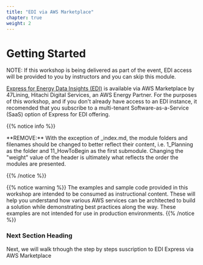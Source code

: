 ```yaml
---
title: "EDI via AWS Marketplace"
chapter: true
weight: 2
---
```


# Getting Started

NOTE: If this workshop is being delivered as part of the event, EDI access will be provided to you by instructors and you can skip this module.

[Express for Energy Data Insights (EDI)](https://aws.amazon.com/marketplace/pp/prodview-n3hoeanhhzcmm) is available via AWS Marketplace by 47Lining, Hitachi Digital Services, an AWS Energy Partner. For the purposes of this workshop, and if you don't already have access to an EDI instance, it recomended that you subscribe to a multi-tenant Software-as-a-Service (SaaS) option of Express for EDI offering. 

{{% notice info %}}
<p style='text-align: left;'>
**REMOVE:** With the exception of _index.md, the module folders and filenames should be changed to better reflect their content, i.e. 1_Planning as the folder and 11_HowToBegin as the first submodule. Changing the "weight" value of the header is ultimately what reflects the order the modules are presented.
</p>
{{% /notice %}}

{{% notice warning %}}
The examples and sample code provided in this workshop are intended to be consumed as instructional content. These will help you understand how various AWS services can be architected to build a solution while demonstrating best practices along the way. These examples are not intended for use in production environments.
{{% /notice %}}

### Next Section Heading
Next, we will walk trhough the step by steps suscription to EDI Express via AWS Marketplace